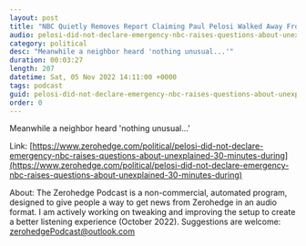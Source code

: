 ```yaml
---
layout: post
title: "NBC Quietly Removes Report Claiming Paul Pelosi Walked Away From Police, &quot;Did Not Immediately Declare&quot; Emergency"
audio: pelosi-did-not-declare-emergency-nbc-raises-questions-about-unexplained-30-minutes-during-1
category: political
desc: "Meanwhile a neighbor heard 'nothing unusual...'"
duration: 00:03:27
length: 207
datetime: Sat, 05 Nov 2022 14:11:00 +0000
tags: podcast
guid: pelosi-did-not-declare-emergency-nbc-raises-questions-about-unexplained-30-minutes-during-0
order: 0
---
```

Meanwhile a neighbor heard 'nothing unusual...'

Link: [https://www.zerohedge.com/political/pelosi-did-not-declare-emergency-nbc-raises-questions-about-unexplained-30-minutes-during](https://www.zerohedge.com/political/pelosi-did-not-declare-emergency-nbc-raises-questions-about-unexplained-30-minutes-during)

About: The Zerohedge Podcast is a non-commercial, automated program, designed to give people a way to get news from Zerohedge in an audio format.  I am actively working on tweaking and improving the setup to create a better listening experience (October 2022).  Suggestions are welcome: [zerohedgePodcast@outlook.com](mailto:zerohedgePodcast@outlook.com)